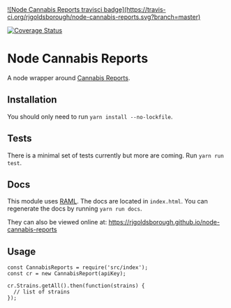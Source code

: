 <a href="https://travis-ci.org/rjgoldsborough/node-cannabis-reports">
![Node Cannabis Reports travisci
badge](https://travis-ci.org/rjgoldsborough/node-cannabis-reports.svg?branch=master)
</a>

[![Coverage Status](https://coveralls.io/repos/github/rjgoldsborough/node-cannabis-reports/badge.svg?branch=master)](https://coveralls.io/github/rjgoldsborough/node-cannabis-reports?branch=master)

# Node Cannabis Reports

A node wrapper around 
[Cannabis Reports](https://developers.cannabisreports.com).

## Installation

You should only need to run `yarn install --no-lockfile`.

## Tests

There is a minimal set of tests currently but more are coming.
Run `yarn run test`.

## Docs

This module uses [RAML](http://raml.org).
The docs are located in `index.html`.
You can regenerate the docs by running `yarn run docs`.

They can also be viewed online at:
https://rjgoldsborough.github.io/node-cannabis-reports

## Usage

```
const CannabisReports = require('src/index');
const cr = new CannabisReport(apiKey);

cr.Strains.getAll().then(function(strains) {
  // list of strains
});
```
